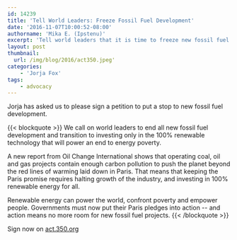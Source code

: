 ```yaml
---
id: 14239
title: 'Tell World Leaders: Freeze Fossil Fuel Development'
date: '2016-11-07T10:00:52-08:00'
authorname: 'Mika E. (Ipstenu)'
excerpt: 'Tell world leaders that it is time to freeze new fossil fuel projects'
layout: post
thumbnail:
  url: /img/blog/2016/act350.jpeg'
categories:
    - 'Jorja Fox'
tags:
    - advocacy
---
```


Jorja has asked us to please sign a petition to put a stop to new fossil fuel development.

{{< blockquote >}}
We call on world leaders to end all new fossil fuel development and transition to investing only in the 100% renewable technology that will power an end to energy poverty.

A new report from Oil Change International shows that operating coal, oil and gas projects contain enough carbon pollution to push the planet beyond the red lines of warming laid down in Paris. That means that keeping the Paris promise requires halting growth of the industry, and investing in 100% renewable energy for all.

Renewable energy can power the world, confront poverty and empower people. Governments must now put their Paris pledges into action -- and action means no more room for new fossil fuel projects.
{{< /blockquote >}}

Sign now on [act.350.org](https://act.350.org/sign/freeze-fossil-fuel-development/)
